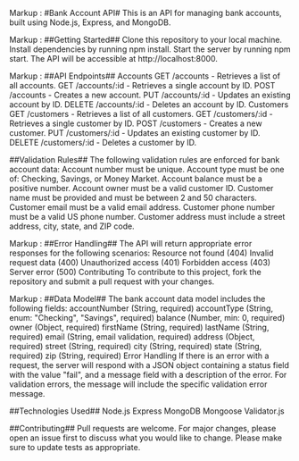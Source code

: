 Markup :  #Bank Account API#
This is an API for managing bank accounts, built using Node.js, Express, and MongoDB.

Markup :  ##Getting Started##
Clone this repository to your local machine.
Install dependencies by running npm install.
Start the server by running npm start.
The API will be accessible at http://localhost:8000.

Markup :  ##API Endpoints##
Accounts
GET /accounts - Retrieves a list of all accounts.
GET /accounts/:id - Retrieves a single account by ID.
POST /accounts - Creates a new account.
PUT /accounts/:id - Updates an existing account by ID.
DELETE /accounts/:id - Deletes an account by ID.
Customers
GET /customers - Retrieves a list of all customers.
GET /customers/:id - Retrieves a single customer by ID.
POST /customers - Creates a new customer.
PUT /customers/:id - Updates an existing customer by ID.
DELETE /customers/:id - Deletes a customer by ID.


##Validation Rules##
The following validation rules are enforced for bank account data:
Account number must be unique.
Account type must be one of: Checking, Savings, or Money Market.
Account balance must be a positive number.
Account owner must be a valid customer ID.
Customer name must be provided and must be between 2 and 50 characters.
Customer email must be a valid email address.
Customer phone number must be a valid US phone number.
Customer address must include a street address, city, state, and ZIP code.


Markup :  ##Error Handling##
The API will return appropriate error responses for the following scenarios:
Resource not found (404)
Invalid request data (400)
Unauthorized access (401)
Forbidden access (403)
Server error (500)
Contributing
To contribute to this project, fork the repository and submit a pull request with your changes.

Markup :  ##Data Model##
The bank account data model includes the following fields:
accountNumber (String, required)
accountType (String, enum: "Checking", "Savings", required)
balance (Number, min: 0, required)
owner (Object, required)
firstName (String, required)
lastName (String, required)
email (String, email validation, required)
address (Object, required)
street (String, required)
city (String, required)
state (String, required)
zip (String, required)
Error Handling
If there is an error with a request, the server will respond with a JSON object containing a status field with the value "fail", and a message field with a description of the error. For validation errors, the message will include the specific validation error message.

##Technologies Used##
Node.js
Express
MongoDB
Mongoose
Validator.js

##Contributing##
Pull requests are welcome. For major changes, please open an issue first to discuss what you would like to change.
Please make sure to update tests as appropriate.
